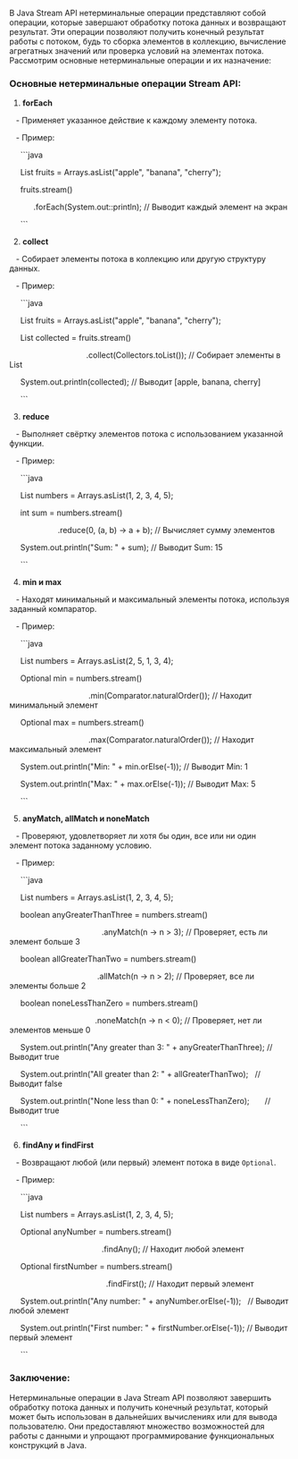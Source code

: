 В Java Stream API нетерминальные операции представляют собой операции, которые завершают обработку потока данных и возвращают результат. Эти операции позволяют получить конечный результат работы с потоком, будь то сборка элементов в коллекцию, вычисление агрегатных значений или проверка условий на элементах потока. Рассмотрим основные нетерминальные операции и их назначение:

### Основные нетерминальные операции Stream API:

1. **forEach**

   - Применяет указанное действие к каждому элементу потока.

   - Пример:

     ```java

     List<String> fruits = Arrays.asList("apple", "banana", "cherry");

     fruits.stream()

           .forEach(System.out::println); // Выводит каждый элемент на экран

     ```

2. **collect**

   - Собирает элементы потока в коллекцию или другую структуру данных.

   - Пример:

     ```java

     List<String> fruits = Arrays.asList("apple", "banana", "cherry");

     List<String> collected = fruits.stream()

                                   .collect(Collectors.toList()); // Собирает элементы в List

     System.out.println(collected); // Выводит [apple, banana, cherry]

     ```

3. **reduce**

   - Выполняет свёртку элементов потока с использованием указанной функции.

   - Пример:

     ```java

     List<Integer> numbers = Arrays.asList(1, 2, 3, 4, 5);

     int sum = numbers.stream()

                      .reduce(0, (a, b) -> a + b); // Вычисляет сумму элементов

     System.out.println("Sum: " + sum); // Выводит Sum: 15

     ```

4. **min и max**

   - Находят минимальный и максимальный элементы потока, используя заданный компаратор.

   - Пример:

     ```java

     List<Integer> numbers = Arrays.asList(2, 5, 1, 3, 4);

     Optional<Integer> min = numbers.stream()

                                    .min(Comparator.naturalOrder()); // Находит минимальный элемент

     Optional<Integer> max = numbers.stream()

                                    .max(Comparator.naturalOrder()); // Находит максимальный элемент

     System.out.println("Min: " + min.orElse(-1)); // Выводит Min: 1

     System.out.println("Max: " + max.orElse(-1)); // Выводит Max: 5

     ```

5. **anyMatch, allMatch и noneMatch**

   - Проверяют, удовлетворяет ли хотя бы один, все или ни один элемент потока заданному условию.

   - Пример:

     ```java

     List<Integer> numbers = Arrays.asList(1, 2, 3, 4, 5);

     boolean anyGreaterThanThree = numbers.stream()

                                          .anyMatch(n -> n > 3); // Проверяет, есть ли элемент больше 3

     boolean allGreaterThanTwo = numbers.stream()

                                        .allMatch(n -> n > 2); // Проверяет, все ли элементы больше 2

     boolean noneLessThanZero = numbers.stream()

                                       .noneMatch(n -> n < 0); // Проверяет, нет ли элементов меньше 0

     System.out.println("Any greater than 3: " + anyGreaterThanThree); // Выводит true

     System.out.println("All greater than 2: " + allGreaterThanTwo);   // Выводит false

     System.out.println("None less than 0: " + noneLessThanZero);       // Выводит true

     ```

6. **findAny и findFirst**

   - Возвращают любой (или первый) элемент потока в виде `Optional`.

   - Пример:

     ```java

     List<Integer> numbers = Arrays.asList(1, 2, 3, 4, 5);

     Optional<Integer> anyNumber = numbers.stream()

                                          .findAny(); // Находит любой элемент

     Optional<Integer> firstNumber = numbers.stream()

                                            .findFirst(); // Находит первый элемент

     System.out.println("Any number: " + anyNumber.orElse(-1));   // Выводит любой элемент

     System.out.println("First number: " + firstNumber.orElse(-1)); // Выводит первый элемент

     ```

### Заключение:

Нетерминальные операции в Java Stream API позволяют завершить обработку потока данных и получить конечный результат, который может быть использован в дальнейших вычислениях или для вывода пользователю. Они предоставляют множество возможностей для работы с данными и упрощают программирование функциональных конструкций в Java.